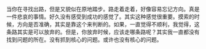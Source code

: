 
当你在寻找出路，但是又貌似在原地踏步。路走着走着，好像容易忘记方向。真是一件悲哀的事情。好久没有感受到成功的感觉了。其实这种感觉很重要。摸索的时候，方向是否准确，其实是靠这个来判断的。如果，一直觉得不顺利，我觉得，这条路其实是可以放弃的。但是，你放弃时候，应该走哪条路呢？其实我一直都没有找到问题的所在。没有抓到核心的问题。或许也没有核心的问题。
